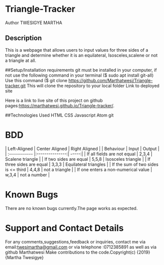 # Triangle-Tracker

Author
TWESIGYE MARTHA

## Description

This is a webpage that allows users to input values for three sides of a triangle and determine whether it is an equilateral, Isosceles,scalene or not a triangle at all.

##Setup/Installation requirements
git must be installed in your computer, if not use the following command in your terminal ($ sudo apt install git-all)
Use this command ($ git clone https://github.com/Marthatwesi/Triangle-tracker.git
This will clone the repository to your local folder
Link to deployed site


Here is a link to live site of this project on github pages:https://marthatwesi.github.io/Triangle-tracker/.


##Technologies Used
HTML
CSS
Javascript
Atom
git
# BDD
| Left-Aligned | Center Aligned | Right Aligned | | Behaviour | Input | Output | | :------------ |:---------------:| -----:| | If all fields are not equal | 2,3,4 | Scalene triangle | | If two sides are equal | 5,5,8 | Isosceles triangle | | If three sides are equal | 3,3,3 | Equilateral triangles | | If the sum of two sides is <= third | 4,4,8 | not a triangle | | If one enters a non-numerical value | w,3,4 | not a number |

# Known Bugs
There are no known bugs currently.The page works as expected.

# Support and Contact Details
For any comments,suggestions,feedback or inquiries, contact me via email:twesimartha@gmail.com or via telephone :0712385891 as well as via github Marthatwesi
Make contributions to the code.Copyright(c) {2019}{Martha Twesigye}
